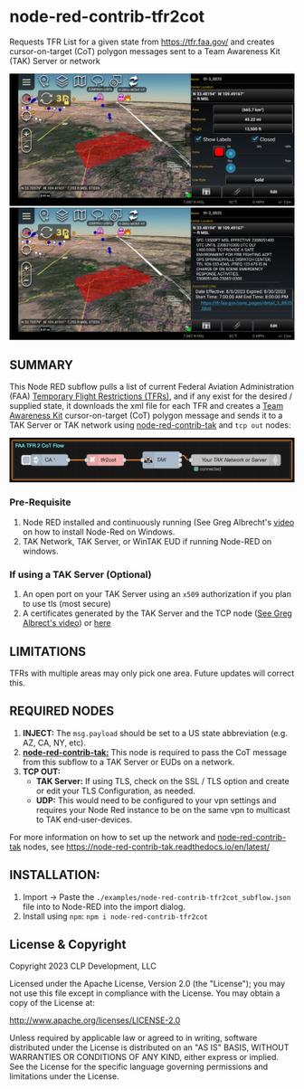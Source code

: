 # node-red-contrib-tfr2cot
Requests TFR List for a given state from https://tfr.faa.gov/ and creates cursor-on-target (CoT) polygon messages sent to a Team Awareness Kit (TAK) Server or network

<img src="docs/atak_tfr_Screenshot_01.png" width="600"/>
<img src="docs/atak_tfr_Screenshot_02.png" width="600"/>

## SUMMARY

This Node RED subflow pulls a list of current Federal Aviation Administration (FAA) [Temporary Flight Restrictions (TFRs)](https://tfr.faa.gov/), and if any exist for the desired / supplied state, it downloads the xml file for each TFR and creates a [Team Awareness Kit](https://tak.gov) cursor-on-target (CoT) polygon message and sends it to a TAK Server or TAK network using [node-red-contrib-tak](https://github.com/snstac/node-red-contrib-tak) and `tcp out` nodes:

<img src="docs/tfr2tak_node_diagram.png" width = "600"/>

### Pre-Requisite
1. Node RED installed and continuously running (See Greg Albrecht's [video](https://youtu.be/1mHphHhX4lk) on how to install Node-Red on Windows.
2. TAK Network, TAK Server, or WinTAK EUD if running Node-RED on windows.
   
### If using a TAK Server (Optional)
1. An open port on your TAK Server using an `x509` authorization if you plan to use tls (most secure)
2. A certificates generated by the TAK Server and the TCP node ([See Greg Albrect's video](https://youtu.be/5i-y3Nc01Hs)) or [here]([https://node-red-contrib-tak.readthedocs.io/en/latest/](https://node-red-contrib-tak.readthedocs.io/en/latest/tls/))

## LIMITATIONS
TFRs with multiple areas may only pick one area.  Future updates will correct this.

## REQUIRED NODES
1. **INJECT:**  The `msg.payload` should be set to a US state abbreviation (e.g. AZ, CA, NY, etc).
2. [**node-red-contrib-tak:**](https://node-red-contrib-tak.readthedocs.io/en/latest/tls/)  This node is required to pass the CoT message from this subflow to a TAK Server or EUDs on a network. 
3. **TCP OUT:** 
   - **TAK Server:** If using TLS, check on the SSL / TLS option and create or edit your TLS Configuration, as needed.
   - **UDP:** This would need to be configured to your vpn settings and requires your Node Red instance to be on the same vpn to multicast to TAK end-user-devices.

For more information on how to set up the network and [node-red-contrib-tak](https://node-red-contrib-tak.readthedocs.io/en/latest/) nodes, see https://node-red-contrib-tak.readthedocs.io/en/latest/

## INSTALLATION:
1. Import -> Paste the `./examples/node-red-contrib-tfr2cot_subflow.json` file into to Node-RED into the import dialog.
2. Install using `npm`:  `npm i node-red-contrib-tfr2cot`

## License & Copyright

Copyright 2023 CLP Development, LLC

Licensed under the Apache License, Version 2.0 (the "License"); you may not use this file except in compliance with the License. You may obtain a copy of the License at:

http://www.apache.org/licenses/LICENSE-2.0

Unless required by applicable law or agreed to in writing, software distributed under the License is distributed on an "AS IS" BASIS, WITHOUT WARRANTIES OR CONDITIONS OF ANY KIND, either express or implied. See the License for the specific language governing permissions and limitations under the License.
